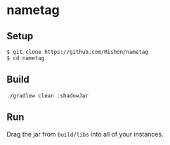 # nametag

## Setup

```
$ git clone https://github.com/Rishon/nametag
$ cd nametag
```

## Build

``
./gradlew clean :shadowJar
``

## Run

Drag the jar from ``build/libs`` into all of your instances.
